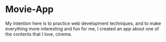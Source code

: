 # Movie-App
My intention here is to practice web development techniques, and to make everything more interesting and fun for me, I created an app about one of the contents that I love, cinema.
